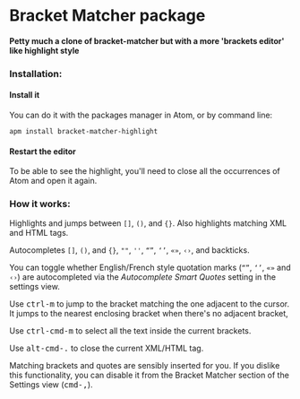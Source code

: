# Bracket Matcher package

#### Petty much a clone of bracket-matcher but with a more 'brackets editor' like highlight style

### Installation:
#### Install it
You can do it with the packages manager in Atom, or by command line:

`apm install bracket-matcher-highlight`

#### Restart the editor
To be able to see the highlight, you'll need to close all the occurrences of Atom and open it again.

### How it works:

Highlights and jumps between `[]`, `()`, and `{}`. Also highlights matching XML
and HTML tags.

Autocompletes `[]`, `()`, and `{}`, `""`, `''`, `“”`, `‘’`, `«»`, `‹›`, and
backticks.

You can toggle whether English/French style quotation marks (`“”`, `‘’`, `«»`
and `‹›`) are autocompleted via the *Autocomplete Smart Quotes*  setting in the
settings view.

Use <kbd>ctrl-m</kbd> to jump to the bracket matching the one adjacent to the cursor.
It jumps to the nearest enclosing bracket when there's no adjacent bracket,

Use <kbd>ctrl-cmd-m</kbd> to select all the text inside the current brackets.

Use <kbd>alt-cmd-.</kbd> to close the current XML/HTML tag.

Matching brackets and quotes are sensibly inserted for you. If you dislike this
functionality, you can disable it from the Bracket Matcher section of the
Settings view (<kbd>cmd-,</kbd>).
